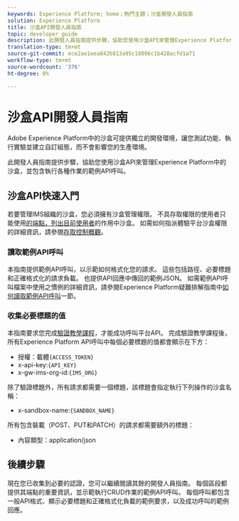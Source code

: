 ```yaml
---
keywords: Experience Platform; home；熱門主題；沙盒開發人員指南
solution: Experience Platform
title: 沙盒API開發人員指南
topic: developer guide
description: 此開發人員指南提供步驟，協助您使用沙盒API來管理Experience Platform中的沙盒，並包含執行各種作業的範例API呼叫。
translation-type: tm+mt
source-git-commit: ece2ae1eea8426813a95c18096c1b428acfd1a71
workflow-type: tm+mt
source-wordcount: '376'
ht-degree: 0%

---
```



# 沙盒API開發人員指南

Adobe Experience Platform中的沙盒可提供獨立的開發環境，讓您測試功能、執行實驗並建立自訂組態，而不會影響您的生產環境。

此開發人員指南提供步驟，協助您使用沙盒API來管理Experience Platform中的沙盒，並包含執行各種作業的範例API呼叫。

## 沙盒API快速入門

若要管理IMS組織的沙盒，您必須擁有沙盒管理權限。 不具存取權限的使用者只能使用[的端點，列出目前使用者](./list-active-sandboxes.md)的作用中沙盒。 如需如何指派體驗平台沙盒權限的詳細資訊，請參閱[存取控制概觀](../../access-control/home.md)。

### 讀取範例API呼叫

本指南提供範例API呼叫，以示範如何格式化您的請求。 這些包括路徑、必要標題和正確格式化的請求負載。 也提供API回應中傳回的範例JSON。 如需範例API呼叫檔案中使用之慣例的詳細資訊，請參閱Experience Platform疑難排解指南中[如何讀取範例API呼叫](../../landing/troubleshooting.md#how-do-i-format-an-api-request)一節。

### 收集必要標題的值

本指南要求您完成[驗證教學課程](https://www.adobe.com/go/platform-api-authentication-en)，才能成功呼叫平台API。 完成驗證教學課程後，所有Experience Platform API呼叫中每個必要標題的值都會顯示在下方：

* 授權：載體`{ACCESS_TOKEN}`
* x-api-key:`{API_KEY}`
* x-gw-ims-org-id:`{IMS_ORG}`

除了驗證標題外，所有請求都需要一個標題，該標題會指定執行下列操作的沙盒名稱：

* x-sandbox-name:`{SANDBOX_NAME}`

所有包含裝載（POST、PUT和PATCH）的請求都需要額外的標題：

* 內容類型：application/json

## 後續步驟

現在您已收集到必要的認證，您可以繼續閱讀其餘的開發人員指南。 每個區段都提供其端點的重要資訊，並示範執行CRUD作業的範例API呼叫。 每個呼叫都包含一般API格式、顯示必要標題和正確格式化負載的範例要求，以及成功呼叫的範例回應。